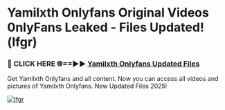 # Yamilxth Onlyfans Original Videos 0nlyFans Leaked - Files Updated! (lfgr)

<h3>🔴 CLICK HERE 🌐==►► <a href="https://tinyurl.com/2m67pmp6" rel="nofollow">Yamilxth Onlyfans Updated Files</a></h3>

Get Yamilxth Onlyfans and all content. Now you can access all videos and pictures of Yamilxth Onlyfans. New Updated Files 2025!

[![lfgr](https://i.imgur.com/H4QAA4z.gif)](https://tinyurl.com/2m67pmp6)